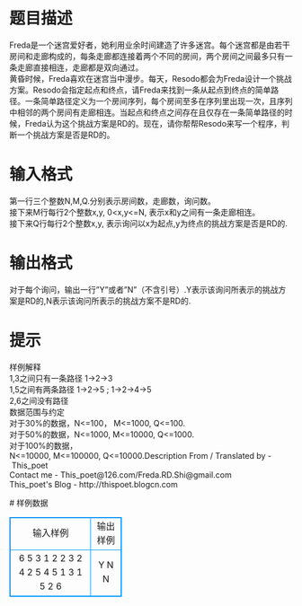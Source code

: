 # 

 
 # 题目描述 
<p>Freda是一个迷宫爱好者，她利用业余时间建造了许多迷宫。每个迷宫都是由若干房间和走廊构成的，每条走廊都连接着两个不同的房间，两个房间之间最多只有一条走廊直接相连，走廊都是双向通过。<br />
黄昏时候，Freda喜欢在迷宫当中漫步。每天，Resodo都会为Freda设计一个挑战方案。Resodo会指定起点和终点，请Freda来找到一条从起点到终点的简单路径。一条简单路径定义为一个房间序列，每个房间至多在序列里出现一次，且序列中相邻的两个房间有走廊相连。当起点和终点之间存在且仅存在一条简单路径的时候，Freda认为这个挑战方案是RD的。现在，请你帮帮Resodo来写一个程序，判断一个挑战方案是否是RD的。</p> 

 
 # 输入格式 
<p>第一行三个整数N,M,Q.分别表示房间数，走廊数，询问数。<br />
接下来M行每行2个整数x,y,&nbsp;0&lt;x,y&lt;=N,&nbsp;表示x和y之间有一条走廊相连。<br />
接下来Q行每行2个整数x,y,&nbsp;表示询问以x为起点,y为终点的挑战方案是否是RD的.</p> 

 
 # 输出格式 
<p>对于每个询问，输出一行&rdquo;Y&rdquo;或者&rdquo;N&rdquo;（不含引号）.Y表示该询问所表示的挑战方案是RD的,N表示该询问所表示的挑战方案不是RD的.</p> 

 
 # 提示 
<p>样例解释<br />
1,3之间只有一条路径&nbsp;1-&gt;2-&gt;3<br />
1,5之间有两条路径&nbsp;1-&gt;2-&gt;5&nbsp;;&nbsp;1-&gt;2-&gt;4-&gt;5<br />
2,6之间没有路径<br />
数据范围与约定<br />
对于30%的数据，N&lt;=100，&nbsp;M&lt;=1000,&nbsp;Q&lt;=100.<br />
对于50%的数据，N&lt;=1000,&nbsp;M&lt;=10000,&nbsp;Q&lt;=1000.<br />
对于100%的数据，N&lt;=10000,&nbsp;M&lt;=100000,&nbsp;Q&lt;=10000.Description&nbsp;From&nbsp;/&nbsp;Translated&nbsp;by&nbsp;-&nbsp;This_poet<br />
Contact&nbsp;me&nbsp;-&nbsp;This_poet@126.com/Freda.RD.Shi@gmail.com<br />
This_poet&#39;s&nbsp;Blog&nbsp;-&nbsp;http://thispoet.blogcn.com</p> 
# 样例数据
<style>
        table,table tr th, table tr td { border:1px solid #0094ff; }
        table { width: 200px; min-height: 25px; line-height: 25px; text-align: center; border-collapse: collapse;}   
    </style>
<table>
	<tr>
		<td>输入样例</td>
		<td>输出样例</td>
	</tr>
<tr><td>6 5 3
1 2
2 3
2 4
2 5
4 5
1 3
1 5
2 6
</td><td>Y
N
N
</td></tr></table>
